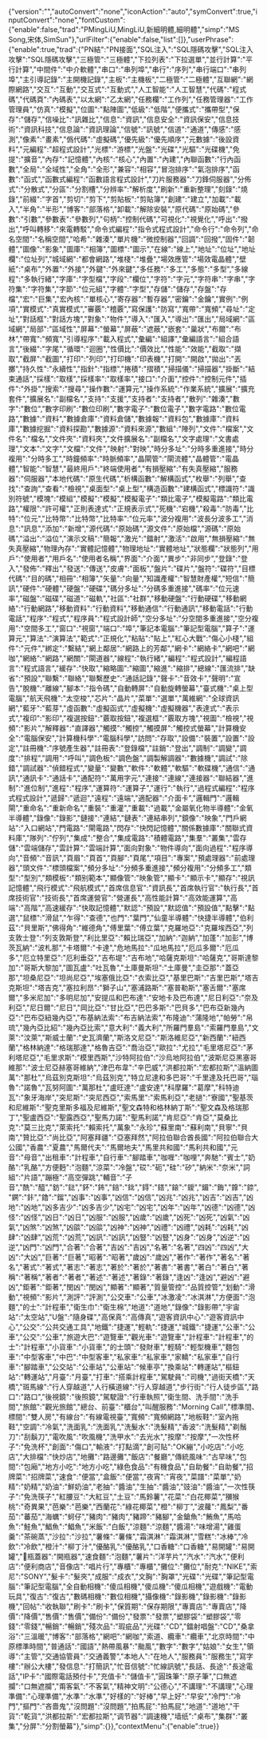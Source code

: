 {"version":"","autoConvert":"none","iconAction":"auto","symConvert":true,"inputConvert":"none","fontCustom":{"enable":false,"trad":"PMingLiU,MingLiU,新細明體,細明體","simp":"MS Song,宋体,SimSun"},"urlFilter":{"enable":false,"list":[]},"userPhrase":{"enable":true,"trad":{"PN結":"PN接面","SQL注入":"SQL隱碼攻擊","SQL注入攻擊":"SQL隱碼攻擊","三極管":"三極體","下拉列表":"下拉選單","並行計算":"平行計算","中間件":"中介軟體","串口":"串列埠","串行":"序列","串行端口":"串列埠","主引導記錄":"主開機記錄","主板":"主機板","二極管":"二極體","互聯網":"網際網路","交互":"互動","交互式":"互動式","人工智能":"人工智慧","代碼":"程式碼","代碼頁":"內碼表","以太網":"乙太網","任務欄":"工作列","任務管理器":"工作管理員","仿真":"模擬","位圖":"點陣圖","低級":"低階","便攜式":"攜帶型","保存":"儲存","信噪比":"訊雜比","信息":"資訊","信息安全":"資訊保安","信息技術":"資訊科技","信息論":"資訊理論","信號":"訊號","信道":"通道","傳感":"感測","像素":"畫素","僞代碼":"虛擬碼","優先級":"優先順序","元數據":"後設資料","元編程":"超程式設計","光標":"游標","光盤":"光碟","光驅":"光碟機","免提":"擴音","內存":"記憶體","內核":"核心","內置":"內建","內聯函數":"行內函數","全局":"全域性","全角":"全形","兼容":"相容","冒泡排序":"氣泡排序","函數":"函式","函數式編程":"函數語言程式設計","刀片服務器":"刀鋒伺服器","分佈式":"分散式","分區":"分割槽","分辨率":"解析度","刷新":"重新整理","刻錄":"燒錄","前綴":"字首","剪切":"剪下","剪貼板":"剪貼簿","創建":"建立","加載":"載入","半角":"半形","博客":"部落格","卸載":"解除安裝","原代碼":"原始碼","參數":"引數","參數表":"參數列","句柄":"控制代碼","可視化":"視覺化","呼出":"撥出","呼叫轉移":"來電轉駁","命令式編程":"指令式程式設計","命令行":"命令列","命名空間":"名稱空間","哈希":"雜湊","單片機":"微控制器","回調":"回撥","固件":"韌體","圖像":"影象","圖庫":"相簿","圖標":"圖示","在線":"線上","地址":"位址","地址欄":"位址列","城域網":"都會網路","堆棧":"堆疊","場效應管":"場效電晶體","壁紙":"桌布","外置":"外接","外鍵":"外來鍵","多任務":"多工","多態":"多型","多線程":"多執行緒","字庫":"字型檔","字段":"欄位","字符":"字元","字符串":"字串","字符集":"字符集","字節":"位元組","字體":"字型","存儲":"儲存","存盤":"存檔","宏":"巨集","宏內核":"單核心","寄存器":"暫存器","密鑰":"金鑰","實例":"例項","實模式":"真實模式","審覈":"稽覈","寫保護":"防寫","寬帶":"寬頻","尋址":"定址","對話框":"對話方塊","對象":"物件","導入":"匯入","導出":"匯出","局域網":"區域網","局部":"區域性","屏幕":"螢幕","屏蔽":"遮蔽","嵌套":"巢狀","布爾":"布林","帶寬":"頻寬","引導程序":"載入程式","彙編":"組譯","彙編語言":"組合語言","後綴":"字尾","循環":"迴圈","性價比":"價效比","性能":"效能","截取":"擷取","截屏":"截圖","打印":"列印","打印機":"印表機","打開":"開啟","拋出":"丟擲","持久性":"永續性","指針":"指標","捲積":"摺積","掃描儀":"掃描器","掛斷":"結束通話","採樣":"取樣","採樣率":"取樣率","接口":"介面","控件":"控制元件","插件":"外掛","搜索":"搜尋","操作數":"運算元","操作系統":"作業系統","擴展":"擴充套件","擴展名":"副檔名","支持":"支援","支持者":"支持者","散列":"雜湊","數字":"數位","數字印刷":"數位印刷","數字電子":"數位電子","數字電路":"數位電路","數據":"資料","數據倉庫":"資料倉儲","數據報":"資料包","數據庫":"資料庫","數據挖掘":"資料探勘","數據源":"資料來源","數組":"陣列","文件":"檔案","文件名":"檔名","文件夾":"資料夾","文件擴展名":"副檔名","文字處理":"文書處理","文本":"文字","文檔":"文件","映射":"對映","時分多址":"分時多重進接","時分複用":"分時多工","時鐘頻率":"時脈頻率","晶閘管":"閘流體","晶體管":"電晶體","智能":"智慧","最終用戶":"終端使用者","有損壓縮":"有失真壓縮","服務器":"伺服器","本地代碼":"原生代碼","析構函數":"解構函式","枚舉":"列舉","查找":"查詢","查看":"檢視","桌面型":"桌上型","構造函數":"建構函式","標識符":"識別符號","模塊":"模組","模擬":"模擬","模擬電子":"類比電子","模擬電路":"類比電路","權限":"許可權","正則表達式":"正規表示式","死機":"宕機","殺毒":"防毒","比特":"位元","比特幣":"比特幣","比特率":"位元率","波分複用":"波長分波多工","消息":"訊息","添加":"新增","源代碼":"原始碼","源文件":"原始檔","源碼":"原始碼","溢出":"溢位","演示文稿":"簡報","激光":"鐳射","激活":"啟用","無損壓縮":"無失真壓縮","物理內存":"實體記憶體","物理地址":"實體地址","狀態欄":"狀態列","用戶":"使用者","用戶名":"使用者名稱","界面":"介面","異步":"非同步","登錄":"登入","發佈":"釋出","發送":"傳送","皮膚":"面板","盤片":"碟片","盤符":"碟符","目標代碼":"目的碼","相冊":"相簿","矢量":"向量","知識產權":"智慧財產權","短信":"簡訊","硬件":"硬體","硬盤":"硬碟","碼分多址":"分碼多重進接","碼率":"位元速率","磁盤":"磁碟","磁道":"磁軌","社區":"社群","移動硬盤":"行動硬碟","移動網絡":"行動網路","移動資料":"行動資料","移動通信":"行動通訊","移動電話":"行動電話","程序":"程式","程序員":"程式設計師","空分多址":"分空間多重進接","空分複用":"空間多工","窗口":"視窗","端口":"埠","筆記本電腦":"筆記型電腦","算子":"運算元","算法":"演算法","範式":"正規化","粘貼":"貼上","紅心大戰":"傷心小棧","組件":"元件","綁定":"繫結","網上鄰居":"網路上的芳鄰","網卡":"網絡卡","網吧":"網咖","網絡":"網路","網關":"閘道器","線程":"執行緒","編程":"程式設計","編程語言":"程式語言","緩存":"快取","縮略圖":"縮圖","縮進":"縮排","總線":"匯流排","缺省":"預設","聯繫":"聯絡","聯繫歷史":"通話記錄","聲卡":"音效卡","聲明":"宣告","脫機":"離線","腳本":"指令碼","自動轉屏":"自動旋轉螢幕","臺式機":"桌上型電腦","航天飛機":"太空梭","芯片":"晶片","菜單":"選單","萬維網":"全球資訊網","藍牙":"藍芽","虛函數":"虛擬函式","虛擬機":"虛擬機器","表達式":"表示式","複印":"影印","複選按鈕":"覈取按鈕","複選框":"覈取方塊","視圖":"檢視","視頻":"影片","解釋器":"直譯器","觸摸":"觸控","觸摸屏":"觸控式螢幕","計算機安全":"電腦保安","計算機科學":"電腦科學","訪問":"存取","設備":"裝置","設置":"設定","註冊機":"序號產生器","註冊表":"登錄檔","註銷":"登出","調制":"調變","調度":"排程","調用":"呼叫","調色板":"調色盤","調製解調器":"數據機","調試":"除錯","調試器":"偵錯程式","變量":"變數","軟件":"軟體","軟驅":"軟碟機","通信":"通訊","通訊卡":"通話卡","通配符":"萬用字元","連接":"連線","連接器":"聯結器","進制":"進位制","進程":"程序","運算符":"運算子","運行":"執行","過程式編程":"程序式程式設計","遞歸":"遞迴","遠程":"遠端","適配器":"介面卡","邏輯門":"邏輯閘","重命名":"重新命名","重裝":"重灌","重載":"過載","金屬氧化物半導體":"金氧半導體","錄像":"錄影","鏈接":"連結","鏈表":"連結串列","鏡像":"映象","門戶網站":"入口網站","門電路":"閘電路","閃存":"快閃記憶體","關係數據庫":"關聯式資料庫","隊列":"佇列","集成":"整合","集成電路":"積體電路","集羣":"叢集","雲存儲":"雲端儲存","雲計算":"雲端計算","面向對象":"物件導向","面向過程":"程序導向","音頻":"音訊","頁眉":"頁首","頁腳":"頁尾","項目":"專案","預處理器":"前處理器","頭文件":"標頭檔案","頻分多址":"分頻多重進接","頻分複用":"分頻多工","類型":"型別","類模板":"類别範本","顯像管":"映象管","顯卡":"顯示卡","顯存":"視訊記憶體","飛行模式":"飛航模式","首席信息官":"資訊長","首席執行官":"執行長","首席技術官":"技術長","首席運營官":"營運長","高性能計算":"高效能運算","高端":"高階","高速緩存":"快取記憶體","默認":"預設","默認值":"預設值","點擊":"點選","鼠標":"滑鼠","乍得":"查德","也門":"葉門","仙童半導體":"快捷半導體","伯利茲":"貝里斯","佛得角":"維德角","傅里葉":"傅立葉","克羅地亞":"克羅埃西亞","列支敦士登":"列支敦斯登","利比里亞":"賴比瑞亞","加納":"迦納","加蓬":"加彭","博茨瓦納":"波札那","卡塔爾":"卡達","危地馬拉":"瓜地馬拉","厄瓜多爾":"厄瓜多","厄立特里亞":"厄利垂亞","吉布堤":"吉布地","哈薩克斯坦":"哈薩克","哥斯達黎加":"哥斯大黎加","圖瓦盧":"吐瓦魯","土庫曼斯坦":"土庫曼","圭亞那":"蓋亞那","坦桑尼亞":"坦尚尼亞","埃塞俄比亞":"衣索比亞","基里巴斯":"吉里巴斯","塔吉克斯坦":"塔吉克","塞拉利昂":"獅子山","塞浦路斯":"塞普勒斯","塞舌爾":"塞席爾","多米尼加":"多明尼加","安提瓜和巴布達":"安地卡及巴布達","尼日利亞":"奈及利亞","尼日爾":"尼日","岡比亞":"甘比亞","巴巴多斯":"巴貝多","巴布亞新幾內亞":"巴布亞紐幾內亞","布基納法索":"布吉納法索","布隆迪":"蒲隆地","帕勞":"帛琉","幾內亞比紹":"幾內亞比索","意大利":"義大利","所羅門羣島":"索羅門羣島","文萊":"汶萊","斯威士蘭":"史瓦濟蘭","斯洛文尼亞":"斯洛維尼亞","新西蘭":"紐西蘭","格林納達":"格瑞那達","格魯吉亞":"喬治亞","歐拉":"尤拉","毛里塔尼亞":"茅利塔尼亞","毛里求斯":"模里西斯","沙特阿拉伯":"沙烏地阿拉伯","波斯尼亞黑塞哥維那":"波士尼亞赫塞哥維納","津巴布韋":"辛巴威","洪都拉斯":"宏都拉斯","溫納圖萬":"那杜","烏茲別克斯坦":"烏茲別克","特立尼達和多巴哥":"千里達及托巴哥","瑙魯":"諾魯","瓦努阿圖":"萬那杜","盧旺達":"盧安達","科摩羅":"葛摩","科特迪瓦":"象牙海岸","突尼斯":"突尼西亞","索馬里":"索馬利亞","老撾":"寮國","聖基茨和尼維斯":"聖克里斯多福及尼維斯","聖文森特和格林納丁斯":"聖文森及格瑞那丁","聖盧西亞":"聖露西亞","聖馬力諾":"聖馬利諾","肯尼亞":"肯亞","莫桑比克":"莫三比克","萊索托":"賴索托","萬象":"永珍","蘇里南":"蘇利南","貝寧":"貝南","贊比亞":"尚比亞","阿塞拜疆":"亞塞拜然","阿拉伯聯合酋長國":"阿拉伯聯合大公國","香農":"夏農","馬爾代夫":"馬爾地夫","馬里共和國":"馬利共和國","元音":"母音","出租車":"計程車","自行車":"腳踏車","咖喱":"咖哩","奔馳":"賓士","奶酪":"乳酪","方便麪":"泡麵","涼菜":"冷盤","砹":"砈","硅":"矽","納米":"奈米","詞組":"片語","蹦極":"高空彈跳","輔音":"子音","酰":"醯","鈁":"鍅","鈈":"鈽","錇":"鉳","鍀":"鎝","鎄":"鑀","鎇":"鋂","鎿":"錼","鐦":"鉲","鑥":"鎦","凶事":"凶事","凶信":"凶信","凶兆":"凶兆","凶吉":"凶吉","凶地":"凶地","凶多吉少":"凶多吉少","凶宅":"凶宅","凶年":"凶年","凶德":"凶德","凶怪":"凶怪","凶日":"凶日","凶服":"凶服","凶歲":"凶歲","凶死":"凶死","凶氣":"凶氣","凶煞":"凶煞","凶燄":"凶燄","凶神":"凶神","凶禮":"凶禮","凶耗":"凶耗","凶肆":"凶肆","凶荒":"凶荒","凶訊":"凶訊","凶豎":"凶豎","凶身":"凶身","凶逆":"凶逆","凶門":"凶門","合著":"合著","吉凶":"吉凶","名著":"名著","四凶":"四凶","大凶":"大凶","巨著":"巨著","昭著":"昭著","歲凶":"歲凶","著作":"著作","著名":"著名","著式":"著式","著志":"著志","著於":"著於","著書":"著書","著白":"著白","著稱":"著稱","著者":"著者","著述":"著述","著錄":"著錄","逢凶":"逢凶","避凶":"避凶","鉅著":"鉅著","閔凶":"閔凶","顯著":"顯著","質量管控":"品質控管","划動":"滑動","視頻":"影片","測評":"評測","公交車":"公車","冰激凌":"冰淇淋","方便面":"泡麵","的士":"計程車","衛生巾":"衛生棉","地道":"道地","錄像":"錄影帶","宇宙站":"太空站","U盤":"隨身碟","高保真":"高傳真","遊客資訊中心":"遊客資訊中心","公交":"公共交通工具","地鐵":"捷運","輕軌":"捷運","城鐵":"捷運","公車":"公車","公交":"公車","旅遊大巴":"遊覽車","觀光車":"遊覽車","計程車":"計程車","的士":"計程車","小貨車":"小貨車","的士頭":"發財車","輕騎":"輕型機車","麵包車":"中型客車","中巴":"中型客車","私家車":"私家車","家轎":"私家車","自行車":"腳踏車","公交站":"公車站","公車站":"候車亭","換乘站":"轉運站","樞鈕站":"轉運站","月臺":"月臺","打車":"搭乘計程車","駕駛員":"司機","過街天橋":"天橋","斑馬線":"行人穿越道","人行橫道線":"行人穿越道","步行街":"行人徒步區","路口":"路口","後視鏡":"後照鏡","駕駛證":"行車執照","衛生間、洗手間":"洗手間","旅館":"觀光旅館","總台、前臺":"櫃台","叫醒服務":"Morning Call","標準間、標間":"雙人房","有線台":"有線電視臺","寬頻":"寬頻網路","地板鞋":"室內拖鞋","空調":"冷氣","洗面乳":"洗面乳","洗髮水":"洗髮精","香波":"洗髮精","剃鬚刀":"刮鬍刀","電吹風":"吹風機","洗甲水":"去光水","按摩":"按摩","一次性杯子":"免洗杯","創面":"傷口","輸液":"打點滴","創可貼":"OK繃","小吃店":"小吃店","大排檔":"快炒店","地攤":"路邊攤","飯店":"餐廳","傳統風味":"古早味","包間":"包廂","地方小吃":"地方小吃","綠色食品":"有機食品","自助餐":"自助餐","招牌菜":"招牌菜","速食":"便當","盒飯":"便當","夜宵":"宵夜","菜譜":"菜單","奶精":"奶精","奶油":"鮮奶油","老抽":"醬油","生抽":"醬油","豉油":"醬油","一次性筷子":"免洗筷子","紅腰豆":"大紅豆","土豆":"馬鈴薯","花菜":"白花椰菜","獼猴桃":"奇異果","芭樂":"芭樂","西蘭花":"綠花椰菜","橙":"柳丁","波蘿":"鳳梨","番茄":"蕃茄","海蠣":"蚵仔","豬肉":"豬肉","豬蹄":"豬腳","金鎗魚":"鮪魚","馬哈魚":"鮭魚","鯧魚":"鯧魚","米飯":"白飯","涼麵":"涼麵","醬湯":"味增湯","雞蛋羹":"茶碗蒸","沙拉":"沙拉","薯條":"薯條","霜淇淋":"霜淇淋","雪糕":"冰棒","冷飲":"冷飲","橙汁":"柳丁汁","優酪乳":"優酪乳","口香糖":"口香糖","易開罐":"易開罐","瓶蓋器":"開瓶器","速食麵":"泡麵","薯片":"洋芋片","汽水":"汽水","便利店":"便利商店","音像店":"唱片行","專櫃":"專櫃","攤位":"攤位","耐克":"NIKE","索尼":"SONY","髮卡":"髮夾","成服":"成衣","文胸":"胸罩","光碟":"光碟","筆記型電腦":"筆記型電腦","全自動相機":"傻瓜相機","傻瓜機":"傻瓜相機","遊戲機":"電動玩具","復古":"復古","數碼相機":"數位相機","攝像機":"錄影機","錄影機":"錄影機","回帖":"收執聯","刷卡":"刷卡","保質期":"保存期限","專賣店":"專賣店","降價":"降價","售價":"售價","備份":"備份","發票":"發票","塑膠袋":"塑膠袋","零錢":"零錢","暢銷":"暢銷","殘次品":"瑕疵品","光碟":"CD","鐳射唱盤":"CD","桑拿浴":"三溫暖","博客":"部落格","網吧":"網咖","索道、纜車":"纜車","北京時間":"中原標準時間","普通話":"國語","熱帶風暴":"颱風","數字":"數字","姑娘":"女生","領導":"主管","交通協管員":"交通義警","本地人":"在地人","服務員":"服務生","寫字樓":"辦公大樓","發信息":"打簡訊","忙音信號":"忙線訊號","長話、長途":"長途電話","IP卡":"國際電話預付卡","充值卡":"儲值卡","圓珠筆":"原子筆","口無遮攔":"口無遮攔","甭客氣":"不客氣","精神文明":"公德心","不講理":"不講理","心理準備":"心理準備","水準":"水準","好樣的":"好棒","早上好":"早安","冷門":"冷門","摳門":"吝嗇鬼","沒問題":"沒問題","拍馬屁":"拍馬屁","地道":"道地","干貨":"乾貨","洪都拉斯":"宏都拉斯","调节器":"調速機","墙纸":"桌布","集群":"叢集","分屏":"分割螢幕"},"simp":{}},"contextMenu":{"enable":true}}